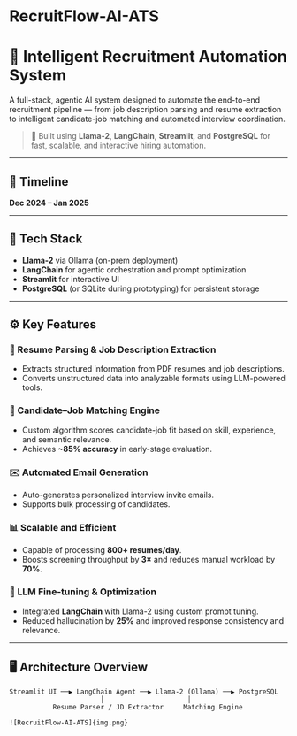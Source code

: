 # RecruitFlow-AI-ATS

# 🤖 Intelligent Recruitment Automation System

A full-stack, agentic AI system designed to automate the end-to-end recruitment pipeline — from job description parsing and resume extraction to intelligent candidate-job matching and automated interview coordination.

> 🚀 Built using **Llama-2**, **LangChain**, **Streamlit**, and **PostgreSQL** for fast, scalable, and interactive hiring automation.

---

## 📅 Timeline

**Dec 2024 – Jan 2025**

---

## 🧩 Tech Stack

- **Llama-2** via Ollama (on-prem deployment)
- **LangChain** for agentic orchestration and prompt optimization
- **Streamlit** for interactive UI
- **PostgreSQL** (or SQLite during prototyping) for persistent storage

---

## ⚙️ Key Features

### 📝 Resume Parsing & Job Description Extraction
- Extracts structured information from PDF resumes and job descriptions.
- Converts unstructured data into analyzable formats using LLM-powered tools.

### 🧠 Candidate–Job Matching Engine
- Custom algorithm scores candidate-job fit based on skill, experience, and semantic relevance.
- Achieves **~85% accuracy** in early-stage evaluation.

### ✉️ Automated Email Generation
- Auto-generates personalized interview invite emails.
- Supports bulk processing of candidates.

### 📊 Scalable and Efficient
- Capable of processing **800+ resumes/day**.
- Boosts screening throughput by **3×** and reduces manual workload by **70%**.

### 🧪 LLM Fine-tuning & Optimization
- Integrated **LangChain** with Llama-2 using custom prompt tuning.
- Reduced hallucination by **25%** and improved response consistency and relevance.

---

## 🖥️ Architecture Overview

```plaintext
Streamlit UI ──▶ LangChain Agent ──▶ Llama-2 (Ollama) ──▶ PostgreSQL
                       │                     │
           Resume Parser / JD Extractor     Matching Engine

![RecruitFlow-AI-ATS]{img.png}
